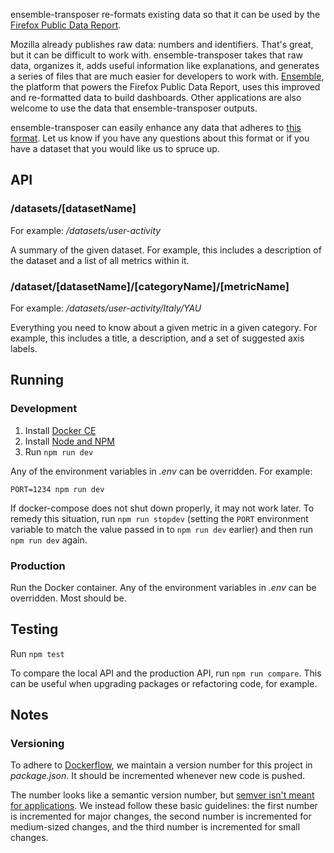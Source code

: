 ensemble-transposer re-formats existing data so that it can be used by the
[Firefox Public Data Report](https://data.firefox.com).

Mozilla already publishes raw data: numbers and identifiers. That's great, but
it can be difficult to work with. ensemble-transposer takes that raw data,
organizes it, adds useful information like explanations, and generates a series
of files that are much easier for developers to work with.
[Ensemble](https://github.com/mozilla/ensemble), the platform that powers the
Firefox Public Data Report, uses this improved and re-formatted data to build
dashboards. Other applications are also welcome to use the data that
ensemble-transposer outputs.

ensemble-transposer can easily enhance any data that adheres to [this
format](https://fhwr-unflattener.herokuapp.com/). Let us know if you have any
questions about this format or if you have a dataset that you would like us to
spruce up.

## API

### /datasets/[datasetName]

For example: */datasets/user-activity*

A summary of the given dataset. For example, this includes a description of the
dataset and a list of all metrics within it.

### /dataset/[datasetName]/[categoryName]/[metricName]

For example: */datasets/user-activity/Italy/YAU*

Everything you need to know about a given metric in a given category. For
example, this includes a title, a description, and a set of suggested axis
labels.

## Running

### Development

1. Install [Docker CE](https://docs.docker.com/install/)
2. Install [Node and NPM](https://nodejs.org/en/download/)
3. Run `npm run dev`

Any of the environment variables in *.env* can be overridden. For example:

`PORT=1234 npm run dev`

If docker-compose does not shut down properly, it may not work later. To remedy
this situation, run `npm run stopdev` (setting the `PORT` environment variable
to match the value passed in to `npm run dev` earlier) and then run `npm run
dev` again.

### Production

Run the Docker container. Any of the environment variables in *.env* can be
overridden. Most should be.

## Testing

Run `npm test`

To compare the local API and the production API, run `npm run compare`. This can
be useful when upgrading packages or refactoring code, for example.

## Notes

### Versioning

To adhere to [Dockerflow](https://github.com/mozilla-services/Dockerflow), we
maintain a version number for this project in *package.json*. It should be
incremented whenever new code is pushed.

The number looks like a semantic version number, but [semver isn't meant for
applications](https://softwareengineering.stackexchange.com/a/255201). We
instead follow these basic guidelines: the first number is incremented for major
changes, the second number is incremented for medium-sized changes, and the
third number is incremented for small changes.
